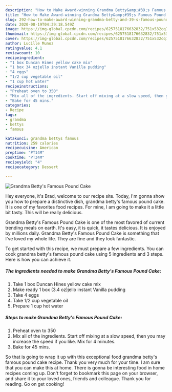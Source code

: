 ```yaml
---
description: "How to Make Award-winning Grandma Betty&amp;#39;s Famous Pound Cake"
title: "How to Make Award-winning Grandma Betty&amp;#39;s Famous Pound Cake"
slug: 292-how-to-make-award-winning-grandma-betty-and-39-s-famous-pound-cake
date: 2020-08-19T04:39:18.549Z
image: https://img-global.cpcdn.com/recipes/6257518176632832/751x532cq70/grandma-bettys-famous-pound-cake-recipe-main-photo.jpg
thumbnail: https://img-global.cpcdn.com/recipes/6257518176632832/751x532cq70/grandma-bettys-famous-pound-cake-recipe-main-photo.jpg
cover: https://img-global.cpcdn.com/recipes/6257518176632832/751x532cq70/grandma-bettys-famous-pound-cake-recipe-main-photo.jpg
author: Lucille Munoz
ratingvalue: 4.1
reviewcount: 10
recipeingredient:
- "1 box Duncan Hines yellow cake mix"
- "1 box 34 ozjello instant Vanilla pudding"
- "4 eggs"
- "1/2 cup vegetable oil"
- "1 cup hot water"
recipeinstructions:
- "Preheat oven to 350"
- "Mix all of the ingredients. Start off mixing at a slow speed, then you may increase the speed if you like. Mix for 4 minutes."
- "Bake for 45 mins."
categories:
- Recipe
tags:
- grandma
- bettys
- famous

katakunci: grandma bettys famous 
nutrition: 259 calories
recipecuisine: American
preptime: "PT14M"
cooktime: "PT34M"
recipeyield: "4"
recipecategory: Dessert

---
```



![Grandma Betty&#39;s Famous Pound Cake](https://img-global.cpcdn.com/recipes/6257518176632832/751x532cq70/grandma-bettys-famous-pound-cake-recipe-main-photo.jpg)

Hey everyone, it's Brad, welcome to our recipe site. Today, I'm gonna show you how to prepare a distinctive dish, grandma betty&#39;s famous pound cake. It is one of my favorites food recipes. For mine, I am going to make it a little bit tasty. This will be really delicious.



Grandma Betty&#39;s Famous Pound Cake is one of the most favored of current trending meals on earth. It's easy, it is quick, it tastes delicious. It is enjoyed by millions daily. Grandma Betty&#39;s Famous Pound Cake is something that I've loved my whole life. They are fine and they look fantastic.


To get started with this recipe, we must prepare a few ingredients. You can cook grandma betty&#39;s famous pound cake using 5 ingredients and 3 steps. Here is how you can achieve it.

<!--inarticleads1-->

##### The ingredients needed to make Grandma Betty&#39;s Famous Pound Cake:

1. Take 1 box Duncan Hines yellow cake mix
1. Make ready 1 box (3.4 oz)jello instant Vanilla pudding
1. Take 4 eggs
1. Take 1/2 cup vegetable oil
1. Prepare 1 cup hot water




<!--inarticleads2-->

##### Steps to make Grandma Betty&#39;s Famous Pound Cake:

1. Preheat oven to 350
1. Mix all of the ingredients. Start off mixing at a slow speed, then you may increase the speed if you like. Mix for 4 minutes.
1. Bake for 45 mins.




So that is going to wrap it up with this exceptional food grandma betty&#39;s famous pound cake recipe. Thank you very much for your time. I am sure that you can make this at home. There is gonna be interesting food in home recipes coming up. Don't forget to bookmark this page on your browser, and share it to your loved ones, friends and colleague. Thank you for reading. Go on get cooking!

